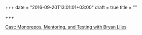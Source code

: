 +++
date = "2016-09-20T13:01:01+03:00"
draft = true
title = ""

+++

<p><a href="https://changelog.com/gotime-17">Cast: Monorepos, Mentoring, and Testing with Bryan Liles </a></p>
